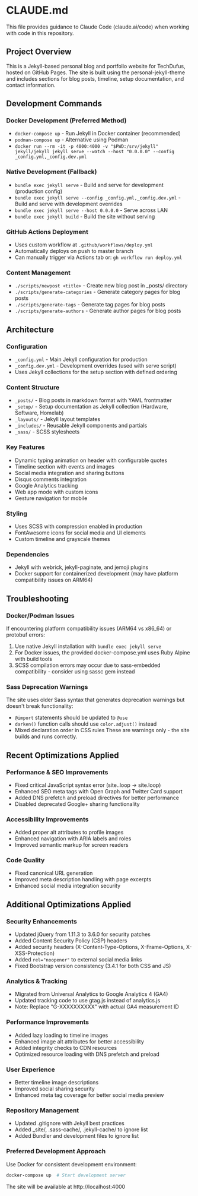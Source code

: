 # CLAUDE.md

This file provides guidance to Claude Code (claude.ai/code) when working with code in this repository.

## Project Overview

This is a Jekyll-based personal blog and portfolio website for TechDufus, hosted on GitHub Pages. The site is built using the personal-jekyll-theme and includes sections for blog posts, timeline, setup documentation, and contact information.

## Development Commands

### Docker Development (Preferred Method)
- `docker-compose up` - Run Jekyll in Docker container (recommended)
- `podman-compose up` - Alternative using Podman
- `docker run --rm -it -p 4000:4000 -v "$PWD:/srv/jekyll" jekyll/jekyll jekyll serve --watch --host "0.0.0.0" --config _config.yml,_config.dev.yml`

### Native Development (Fallback)
- `bundle exec jekyll serve` - Build and serve for development (production config)
- `bundle exec jekyll serve --config _config.yml,_config.dev.yml` - Build and serve with development overrides
- `bundle exec jekyll serve --host 0.0.0.0` - Serve across LAN
- `bundle exec jekyll build` - Build the site without serving

### GitHub Actions Deployment
- Uses custom workflow at `.github/workflows/deploy.yml`
- Automatically deploys on push to master branch
- Can manually trigger via Actions tab or: `gh workflow run deploy.yml`

### Content Management
- `./scripts/newpost <title>` - Create new blog post in _posts/ directory
- `./scripts/generate-categories` - Generate category pages for blog posts
- `./scripts/generate-tags` - Generate tag pages for blog posts
- `./scripts/generate-authors` - Generate author pages for blog posts

## Architecture

### Configuration
- `_config.yml` - Main Jekyll configuration for production
- `_config.dev.yml` - Development overrides (used with serve script)
- Uses Jekyll collections for the setup section with defined ordering

### Content Structure
- `_posts/` - Blog posts in markdown format with YAML frontmatter
- `_setup/` - Setup documentation as Jekyll collection (Hardware, Software, Homelab)
- `_layouts/` - Jekyll layout templates
- `_includes/` - Reusable Jekyll components and partials
- `_sass/` - SCSS stylesheets

### Key Features
- Dynamic typing animation on header with configurable quotes
- Timeline section with events and images
- Social media integration and sharing buttons
- Disqus comments integration
- Google Analytics tracking
- Web app mode with custom icons
- Gesture navigation for mobile

### Styling
- Uses SCSS with compression enabled in production
- FontAwesome icons for social media and UI elements
- Custom timeline and grayscale themes

### Dependencies
- Jekyll with webrick, jekyll-paginate, and jemoji plugins
- Docker support for containerized development (may have platform compatibility issues on ARM64)

## Troubleshooting

### Docker/Podman Issues
If encountering platform compatibility issues (ARM64 vs x86_64) or protobuf errors:
1. Use native Jekyll installation with `bundle exec jekyll serve`
2. For Docker issues, the provided docker-compose.yml uses Ruby Alpine with build tools
3. SCSS compilation errors may occur due to sass-embedded compatibility - consider using sassc gem instead

### Sass Deprecation Warnings
The site uses older Sass syntax that generates deprecation warnings but doesn't break functionality:
- `@import` statements should be updated to `@use`
- `darken()` function calls should use `color.adjust()` instead
- Mixed declaration order in CSS rules
These are warnings only - the site builds and runs correctly.

## Recent Optimizations Applied

### Performance & SEO Improvements
- Fixed critical JavaScript syntax error (site..loop → site.loop)
- Enhanced SEO meta tags with Open Graph and Twitter Card support
- Added DNS prefetch and preload directives for better performance
- Disabled deprecated Google+ sharing functionality

### Accessibility Improvements  
- Added proper alt attributes to profile images
- Enhanced navigation with ARIA labels and roles
- Improved semantic markup for screen readers

### Code Quality
- Fixed canonical URL generation
- Improved meta description handling with page excerpts
- Enhanced social media integration security

## Additional Optimizations Applied

### Security Enhancements
- Updated jQuery from 1.11.3 to 3.6.0 for security patches
- Added Content Security Policy (CSP) headers
- Added security headers (X-Content-Type-Options, X-Frame-Options, X-XSS-Protection)
- Added `rel="noopener"` to external social media links
- Fixed Bootstrap version consistency (3.4.1 for both CSS and JS)

### Analytics & Tracking
- Migrated from Universal Analytics to Google Analytics 4 (GA4)
- Updated tracking code to use gtag.js instead of analytics.js
- Note: Replace "G-XXXXXXXXXX" with actual GA4 measurement ID

### Performance Improvements
- Added lazy loading to timeline images
- Enhanced image alt attributes for better accessibility
- Added integrity checks to CDN resources
- Optimized resource loading with DNS prefetch and preload

### User Experience
- Better timeline image descriptions
- Improved social sharing security
- Enhanced meta tag coverage for better social media preview

### Repository Management
- Updated .gitignore with Jekyll best practices
- Added _site/, .sass-cache/, .jekyll-cache/ to ignore list
- Added Bundler and development files to ignore list

### Preferred Development Approach
Use Docker for consistent development environment:
```bash
docker-compose up  # Start development server
```

The site will be available at http://localhost:4000